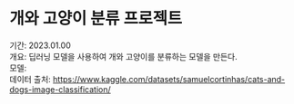# 개와 고양이 분류 프로젝트
기간: 2023.01.00  
개요: 딥러닝 모델을 사용하여 개와 고양이를 분류하는 모델을 만든다.  
모델:  
데이터 출처: https://www.kaggle.com/datasets/samuelcortinhas/cats-and-dogs-image-classification/
